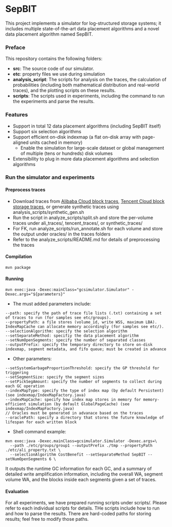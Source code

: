 # SepBIT

This project implements a simulator for log-structured storage systems; it includes multiple state-of-the-art data placement algorithms and a novel data placement algorithm named SepBIT.

### Preface

This repository contains the following folders:

* **src**: The source code of our simulator.
* **etc**: property files we use during simulation
* **analysis_script**: The scripts for analysis on the traces, the calculation of probabilities (including both mathematical distribution and real-world traces), and the plotting scripts on these results.
* **scripts**: The scripts used in experiments, including the command to run the experiments and parse the results.

### Features
* Support in total 12 data placement algorithms (including SepBIT itself)
* Support six selection algorithms 
* Support efficient on-disk indexmap (a flat on-disk array with page-aligned units cached in memory)
    * Enable the simulation for large-scale dataset or global management of multiple (tens or hundreds) disk volumes
* Extensibility to plug in more data placement algorithms and selection algorithms

### Run the simulator and experiments
#### Preprocess traces
* Download traces from [Alibaba Cloud block traces](https://github.com/alibaba/block-traces), [Tencent Cloud block storage traces](http://iotta.snia.org/traces/27917), or generate synthetic traces using analysis_scripts/synthetic_gen.sh
* Run the script in analyze_scripts/split.sh and store the per-volume traces under ali_traces/, tencent_traces/, or synthetic_traces/
* For FK, run analyze_scripts/run_annotate.sh for each volume and store the output under oracles/ in the traces folders
* Refer to the analyze_scripts/README.md for details of preprocessing the traces

#### Compilation
```
mvn package
```
#### Running
```
mvn exec:java -Dexec:mainClass="gcsimulator.Simulator" -Dexec.args="${parameters}"
```

* The must added parameters include:
```
--path: specify the path of trace file lists (.txt) containing a set of traces to run (for samples see etc/groups).
--propertyPath: a file stores (volume_id, write WSS, maximum LBA). IndexMapCache can allocate memory accordingly (for samples see etc/).
--selectionAlgorithm: specify the selection algorithm
--setSeparateMethod: specifiy the data placement algorithm 
--setNumOpenSegments: specify the number of separated classes 
--outputPrefix: specify the temporary directory to store on-disk indexmap, segment metadata, and fifo queue; must be created in advance
```

* Other parameters:
```
--setSystemGarbageProportionThreshold: specify the GP threshold for triggering
--setSegmentSize: specify the segment sizes
--setPickSegAmount: specify the number of segments to collect during each GC operation
--indexMapType: specify the type of index map (by default Persistent) (see indexmap/IndexMapFactory.java)
--indexMapCache: specify how index map stores in memory for memory-efficient simulation (by default GlobalPageCache) (see indexmap/IndexMapFactory.java)
// Oracles must be generated in advanace based on the traces
--oraclePath: specify a directory that stores the future knowledge of lifespan for each written block
```

* Shell command example:
```
mvn exec:java -Dexec.mainClass=gcsimulator.Simulator -Dexec.args=\
  --path ./etc/groups/group1 --outputPrefix ./tmp --propertyPath ./etc/ali_property.txt \
  --selectionAlgorithm CostBenefit --setSeparateMethod SepBIT --setNumOpenSegments 6 \
```
It outputs the runtime GC information for each GC, and a summary of detailed write amplification information, including the overall WA, segment volume WA, and the blocks inside each segments given a set of traces.

#### Evaluation
For all experiments, we have prepared running scripts under scripts/. Please refer to each individual scripts for details. THe scripts include how to run and how to parse the results. There are hard-coded paths for storing results; feel free to modify those paths.
